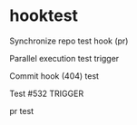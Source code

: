 # hooktest

Synchronize repo test hook (pr)

Parallel execution test trigger 

Commit hook (404) test

Test #532  TRIGGER

pr test

